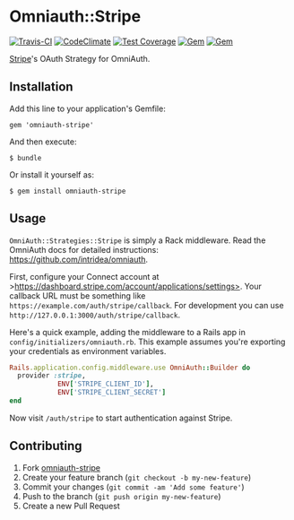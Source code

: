 # Omniauth::Stripe

[![Travis-CI](https://travis-ci.org/fnando/omniauth-stripe.svg)](https://travis-ci.org/fnando/omniauth-stripe)
[![CodeClimate](https://codeclimate.com/github/fnando/omniauth-stripe.svg)](https://codeclimate.com/github/fnando/omniauth-stripe)
[![Test Coverage](https://codeclimate.com/github/fnando/omniauth-stripe/badges/coverage.svg)](https://codeclimate.com/github/fnando/omniauth-stripe/coverage)
[![Gem](https://img.shields.io/gem/v/omniauth-stripe.svg)](https://rubygems.org/gems/omniauth-stripe)
[![Gem](https://img.shields.io/gem/dt/omniauth-stripe.svg)](https://rubygems.org/gems/omniauth-stripe)

[Stripe](http://stripe.com)'s OAuth Strategy for OmniAuth.

## Installation

Add this line to your application's Gemfile:

    gem 'omniauth-stripe'

And then execute:

    $ bundle

Or install it yourself as:

    $ gem install omniauth-stripe

## Usage

`OmniAuth::Strategies::Stripe` is simply a Rack middleware. Read the OmniAuth docs for detailed instructions: <https://github.com/intridea/omniauth>.

First, configure your Connect account at >https://dashboard.stripe.com/account/applications/settings>. Your callback URL must be something like `https://example.com/auth/stripe/callback`. For development you can use `http://127.0.0.1:3000/auth/stripe/callback`.

Here's a quick example, adding the middleware to a Rails app in `config/initializers/omniauth.rb`. This example assumes you're exporting your credentials as environment variables.

```ruby
Rails.application.config.middleware.use OmniAuth::Builder do
  provider :stripe, 
            ENV['STRIPE_CLIENT_ID'], 
            ENV['STRIPE_CLIENT_SECRET']
end
```

Now visit `/auth/stripe` to start authentication against Stripe.

## Contributing

1. Fork [omniauth-stripe](https://github.com/fnando/omniauth-stripe/fork)
2. Create your feature branch (`git checkout -b my-new-feature`)
3. Commit your changes (`git commit -am 'Add some feature'`)
4. Push to the branch (`git push origin my-new-feature`)
5. Create a new Pull Request

